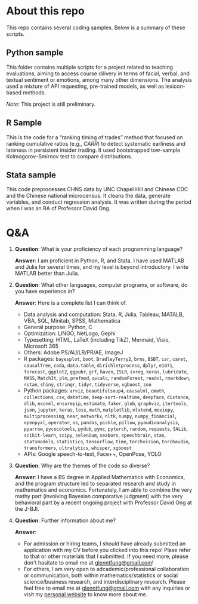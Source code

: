 # About this repo

This repo contains several coding samples. Below is a summary of these scripts. 

## Python sample 

This folder contains multiple scripts for a project related to teaching evaluations, aiming to access course dilivery in terms of facial, verbal, and textual sentiment or emotions, among many other dimensions. The analysis used a mixture of API requesting, pre-trained models, as well as lexicon-based methods. 

*Note*: This project is still preliminary. 

## R Sample

This is the code for a “ranking timing of trades” method that focused on ranking cumulative ratios (e.g., $CARR$) to detect systematic earliness and lateness in persistent insider trading. It used bootstrapped tow-sample Kolmogorov–Smirnov test to compare distributions. 

## Stata sample

This code preprocesses CHNS data by UNC Chapel Hill and Chinese CDC and the Chinese national microcensus. It cleans the data, generate variables, and conduct regression analysis. It was written during the period when I was an RA of Professor David Ong. 

# Q&A

1. **Question**: What is your proficiency of each programming language?

   **Answer**: I am proficient in Python, R, and Stata. I have used MATLAB and Julia for several times, and my level is beyond introductory. I write MATLAB better than Julia. 

1. **Question**: What other languages, computer programs, or software, do you have experience in?

   **Answer**: Here is a complete list I can think of. 

   * Data analysis and computation: Stata, R, Julia, Tableau, MATALB, VBA, SQL, Minitab, SPSS, Mathematica
   * General purpose: Python, C
   * Optimization: LINGO, NetLogo, Gephi
   * Typesetting: HTML, LaTeX (including TikZ), Mermaid, Visio, Microsoft 365
   * Others: Adobe PS/AU/LR/PR/AE, ImageJ
   * R packages: `bayesplot`, `boot`, `BradleyTerry2`, `brms`, `BSBT`, `car`, `caret`, `causalTree`, `coda`, `data.table`, `dirichletprocess`, `dplyr`, `e1071`, `forecast`, `ggplot2`, `ggpubr`, `grf`, `haven`, `ISLR`, `ivreg`, `keras`, `lubridate`, `MASS`, `MatchIt`, `plm`, `prefmod`, `qvcalc`, `randomForest`, `readxl`, `rmarkdown`, `rstan`, `shiny`, `stringr`, `tidyr`, `tidyverse`, `xgboost`, `zoo`
   * Python packages: `arviz`, `beautifulsoup4`, `causalml`, `cmath`, `collections`, `csv`, `datetime`, `deep-sort-realtime`, `deepface`, `distance`, `dlib`, `econml`, `ensurepip`, `estimate`, `faker`, `glob`, `graphviz`, `itertools`, `json`, `jupyter`, `keras`, `loss`, `math`, `matplotlib`, `mlxtend`, `moviepy`, `multiprocessing`, `near`, `networkx`, `nltk`, `numpy`, `numpy_financial`, `openpyxl`, `operator`, `os`, `pandas`, `pickle`, `pillow`, `pyaudioanalysis`, `pyarrow`, `pycocotools`, `pydub`, `pymc`, `pytorch`, `random`, `requests`, `SALib`, `scikit-learn`, `scipy`, `selenium`, `seaborn`, `speechbrain`, `stan`, `statsmodels`, `statistics`, `tensorflow`, `time`, `torchvision`, `torchaudio`, `transformers`, `ultralytics`, `whisper`, `xgboost`
   * APIs: Google speech-to-text, Face++, OpenPose, YOLO

1. **Question**: Why are the themes of the code so diverse?

   **Answer**: I have a BS degree in Applied Mathematics with Economics, and the program structure led to separated research and study in mathematics and economics. Fortunately, I am able to combine the very mathy part (involving Bayesian comparative judgment) with the very behavioral part by a recent ongoing project with Professor David Ong at the J-BJI. 

1. **Question**: Further information about me?

   **Answer**: 
   * For admission or hiring teams, I should have already submitted an application with my CV before you clicked into this repo! Plase refer to that or other materials that I submitted. If you need more, please don't hasitate to email me at [glenntfung@gmail.com](mailto:glenntfung@gmail.com)! 
   * For others, I am very open to adcademic/professional collaboration or communication, both within mathematics/statistics or social science/business research, and interdisciplinary research. Please feel free to email me at [glenntfung@gmail.com](mailto:glenntfung@gmail.com) with any inquiries or visit my [personal website](https://glenntfung.github.io) to know more about me. 
